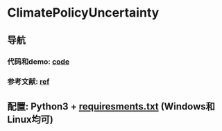 # ClimatePolicyUncertainty

## 导航  
### 代码和demo: [code](https://github.com/HaoningChen/ClimatePolicyUncertainty/tree/main/code)  
### 参考文献: [ref]()

## 配置: Python3 + [requiresments.txt](https://github.com/HaoningChen/ClimatePolicyUncertainty/blob/main/requirements.txt) (Windows和Linux均可)
